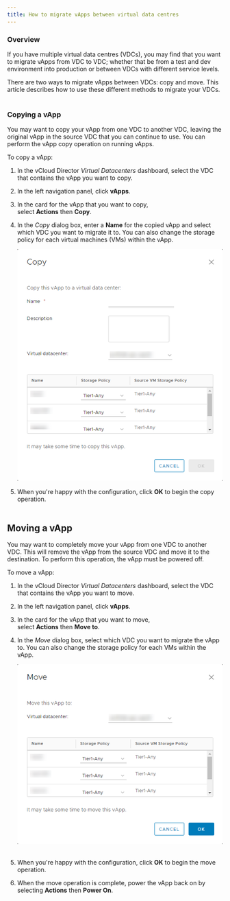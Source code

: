 ```yaml
---
title: How to migrate vApps between virtual data centres
---
```


### Overview

If you have multiple virtual data centres (VDCs), you may find that you want to migrate vApps from VDC to VDC; whether that be from a test and dev environment into production or between VDCs with different service levels.

There are two ways to migrate vApps between VDCs: copy and move. This article describes how to use these different methods to migrate your VDCs.  
 

### Copying a vApp

You may want to copy your vApp from one VDC to another VDC, leaving the original vApp in the source VDC that you can continue to use. You can perform the vApp copy operation on running vApps.

To copy a vApp:

1. In the vCloud Director _Virtual Datacenters_ dashboard, select the VDC that contains the vApp you want to copy.

1. In the left navigation panel, click **vApps**.

1. In the card for the vApp that you want to copy, select **Actions** then **Copy**.

1. In the _Copy_ dialog box, enter a **Name** for the copied vApp and select which VDC you want to migrate it to. You can also change the storage policy for each virtual machines (VMs) within the vApp.

    ![Copy VApp](./assets/copy_vapp.png)

1. When you're happy with the configuration, click **OK** to begin the copy operation.  
 

## Moving a vApp

You may want to completely move your vApp from one VDC to another VDC. This will remove the vApp from the source VDC and move it to the destination. To perform this operation, the vApp must be powered off.

To move a vApp:

1. In the vCloud Director _Virtual Datacenters_ dashboard, select the VDC that contains the vApp you want to move.

1. In the left navigation panel, click **vApps**.

1. In the card for the vApp that you want to move, select **Actions** then **Move to**.

1. In the _Move_ dialog box, select which VDC you want to migrate the vApp to. You can also change the storage policy for each VMs within the vApp.

    ![Move VApp](./assets/move_vapp.png)
 
1. When you're happy with the configuration, click **OK** to begin the move operation.

1. When the move operation is complete, power the vApp back on by selecting **Actions** then **Power On**.